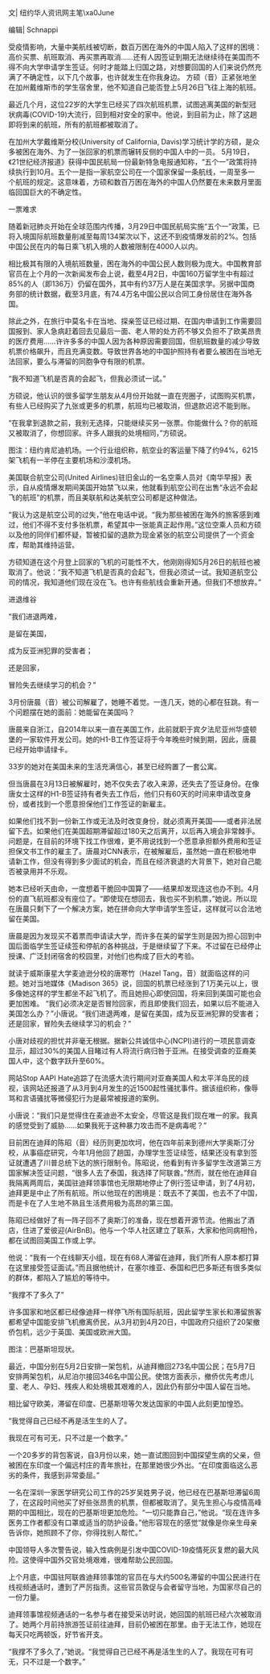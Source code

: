 文| 纽约华人资讯网主笔\xa0June

编辑| Schnappi

受疫情影响，大量中美航线被切断，数百万困在海外的中国人陷入了这样的困境：高价买票、航班取消、再买票再取消&#8230;&#8230;还有人因签证到期无法继续待在美国而不得不向大学申请学生签证。何时才能踏上归国之路，对想要回国的人们来说仍然充满了不确定性，以下几个故事，也许就发生在你我身边。 方硕（音）正紧张地坐在加州戴维斯市的学生宿舍里，他不知道自己能否登上5月26日飞往上海的航班。

最近几个月，这位22岁的大学生已经买了四次航班机票，试图逃离美国的新型冠状病毒(COVID-19)大流行，回到相对安全的家中。他说，到目前为止，除了这趟即将到来的航班，所有的航班都被取消了。

在加州大学戴维斯分校(University of California, Davis)学习统计学的方硕，是众多被困在海外、为了一张回家的机票而辗转反侧的中国人中的一员。 5月19日，《21世纪经济报道》获得中国民航局一份最新特急电报通知称，“五个一”政策将持续执行到10月。五个一是指一家航空公司在一个国家保留一条航线，一周至多一个航班的规定。这意味着，方硕和数百万困在海外的中国人仍然要在未来数月里面临回国巨大的不确定性。

一票难求

随着新冠肺炎开始在全球范围内传播，3月29日中国民航局实施“五个一”政策，已将入境国际航班数量削减至每周134架次以下，这还不到疫情爆发前的2%。包括中国公民在内的每日乘飞机入境的人数被限制在4000人以内。

相比极其有限的入境航班数量，困在海外的中国公民人数则极为庞大。中国教育部官员在上个月的一次新闻发布会上说，截至4月2日，中国160万留学生中有超过85%的人（即136万）仍留在国外，其中有约37万人是在美国求学。另据中国商务部的统计数据，截至3月底，有74.4万名中国公民以合同工身份居住在海外各国。

除此之外，在旅行中莫名卡在当地、探亲签证已经过期、在国内申请到工作需要回国报到、家人急病赶着回去见最后一面、老人带的处方药不够又负担不了欧美昂贵的医疗费用……许许多多的中国人因为各种原因需要回国，但航班数量的减少导致机票价格飙升，而且充满变数。导致世界各地的中国护照持有者要么被困在当地无法回家，要么与滞留的同胞争夺有限的机票。

“我不知道飞机是否真的会起飞，但我必须试一试。”

方硕说，他认识的很多留学生朋友从4月份开始就一直在兜圈子，试图购买机票，有些人已经购买了九张或更多的机票，航班均已被取消，但退款迟迟不能到账。

“在我拿到退款之前，我别无选择，只能继续买另一张票。你能做什么？你的航班又被取消了，你想回家。许多人跟我的处境相同，”方硕说。

图注：纽约肯尼迪机场。一个行业组织称，航空业的客运量下降了约94%，6215架飞机有一半停在主要机场和沙漠机场。

美国联合航空公司(United Airlines)驻旧金山的一名空乘人员对《南华早报》表示，自从疫情爆发期间美国开始禁飞以来，他就看到航空公司在出售“永远不会起飞的航班”的机票，而且美联航和达美航空公司都是这种做法。

“我认为这是航空公司的过失，”他在电话中说。“我为那些被困在海外的旅客感到难过，他们不得不支付多张机票，希望其中一张能真正起作用。”这位空乘人员和方硕以及他的同伴们都怀疑，暂被扣留的退款为现金紧张的航空公司提供了一个资金库，帮助其维持运营。

方硕知道在这个月登上回家的飞机的可能性不大，他刚刚得知5月26日的航班也被取消了。他说：“我不知道飞机是否真的会起飞，但我必须试一试。我知道航空公司的情况，我知道他们现在没在飞。也许有些航线会重新开通。但我们不想放弃。”

进退维谷

“我们进退两难，

是留在美国，

成为反亚洲犯罪的受害者；

还是回家，

冒险失去继续学习的机会？”

3月份唐晨（音）被公司解雇了，她睡不着觉。一连几天，她的心都在狂跳。有一个问题摆在她的面前：她能留在美国吗？

唐晨来自浙江，自2014年以来一直在美国工作，此前就职于宾夕法尼亚州华盛顿堡的一家软件开发公司。她的H1-B工作签证将于今年晚些时候到期，因此，唐晨已经开始申请绿卡。

33岁的她对在美国未来的生活充满信心，甚至已经购置了一套公寓。

但当唐晨在3月13日被解雇时，她不仅失去了收入来源，还失去了签证身份。在像唐女士这样的H1-B签证持有者失去工作后，他们只有60天的时间来申请改变身份，或者找到一个愿意担保他们工作签证的新雇主。

如果他们找不到一份新工作或无法及时改变身份，就必须离开美国——或者非法居留下去。如果他们在美国超期滞留超过180天之后离开，以后再入境会非常棘手。 问题是，在目前的环境下找工作很难，更不用说找到一个愿意承担额外费用和签证担保文书工作的雇主了。唐晨对CNN表示，在被解雇后，虽然她一直在积极地申请新工作，但没有得到多少面试的机会，而且在经济衰退的大背景下，她对自己能否被录用并不乐观。

她本已经听天由命，一度想着干脆回中国算了——结果却发现连这也办不到。4月份的直飞航班都没有座位了。“即使现在想回去，我也买不到机票，”她说。所以现在唐晨只剩下了一个解决方案，她在拼命向大学申请学生签证，这样就可以合法地留在美国。

唐晨是因为发现买不着票而申请读大学，而许多在美的留学生则是因为担心回到中国后面临学生签证续签和停航的各种挑战，于是继续留了下来。不过留在已经停止授课、广泛封闭宿舍的校园里，对他们也构成了巨大的考验。

就读于威斯康星大学麦迪逊分校的唐寒竹（Hazel Tang，音）就面临这样的问题。她对当地媒体《Madison 365》说，回国的机票已经涨到了1万美元以上，很多像她这样的学生都坐不起飞机了。而且她担心即使回国，将来回到美国可能也会更加困难。 “我们必须决定是否冒险回家，而且即使我们回去，如果以后不能进入美国怎么办？”小唐说。“我们进退两难，是留在美国，成为反亚洲犯罪的受害者；还是回家，冒险失去继续学习的机会？”

小唐对歧视的担忧并非毫无根据。据新公共诚信中心(NCPI)进行的一项民意调查显示，超过30%的美国人目睹过有人将流行病归咎于亚洲。在接受调查的亚裔美国人中，这个数字跃升至60%。

网站Stop AAPI Hate追踪了在流感大流行期间对亚裔美国人和太平洋岛民的歧视，该网站还报道了从3月到4月发生的近1500起性骚扰事件。据该组织称，像辱骂和言语骚扰等微侵犯行为是最常被报道的案例。

小唐说：“我们只是觉得住在麦迪逊不太安全，尽管这是我们现在唯一的家。我真的感觉受到了威胁……如果我死于这种暴力攻击而不是病毒呢？”

目前困在迪拜的陈昭（音）经历则更加坎坷，他在四年前来到德州大学奥斯汀分校，从事癌症研究，今年1月他回了趟国，办理学生签证续签，结果还没有拿到签证就遭遇了川普总统下达的旅行限制令。陈昭说，他看到有许多留学生改道第三方国家解决签证问题，“很多人去了泰国，我选择了阿联酋。”然而，就在他在迪拜自我隔离两周后，美国驻迪拜领事馆也无限期地停止了例行签证申请，到了4月初，迪拜更是中止了所有航班。所以他现在的困境是：既去不了美国，也去不了中国，而是卡在了人生地不熟且生活费用极为高昂的第三国。

陈昭已经做好了有一阵子回不了奥斯汀的准备，现在想着开源节流。他搬出了酒店，住进了爱彼迎(AirBnB)。他与一个华人社区建立了联系，大家和他同病相怜，都在试图回美国工作或上学。

他说：“我有一个在线聊天小组，现在有68人滞留在迪拜，我们所有人原本都打算在这里接受签证面试。”而且据他统计，在塞尔维亚、泰国和巴巴多斯还有很多类似的群体，都陷入了尴尬的等待中。

“我撑不了多久了”

许多国家和地区都已经像迪拜一样停飞所有国际航班，因此留学生家长和滞留旅客都希望中国能安排飞机撤离侨民，从3月初到4月20日，中国政府只组织了20架撤侨包机，远少于英国、美国或欧洲大国。

图注：巴基斯坦现状。

最近，中国分别在5月2日安排一架包机，从迪拜撤回273名中国公民；在5月7日安排两架包机，从尼泊尔接回346名中国公民。使馆方面表示，撤侨优先考虑儿童、老人、孕妇、残疾人和处境极其艰难的人，因此仍有部分中国人留在当地。

相比留守欧美，滞留在印度、巴基斯坦等欠发达国家的中国人此刻更加惶恐。

“我觉得自己已经不再是活生生的人了。

我现在可有可无，只不过是一个数字。”

一个20多岁的背包客说，自3月份以来，她一直试图回到中国探望生病的父亲，但被困在东印度一个偏远村庄的青年旅社，在那里她很少外出。“在印度面临这么恶劣的条件，我感到非常委屈。”

一名在深圳一家医学研究公司工作的25岁吴姓男子说，他已经在巴基斯坦滞留6周了，在这段时间他买了好些张昂贵的机票，但都被取消了。吴先生担心与疫情高峰期的中国相比，现在的巴基斯坦更加危险。“一切只能靠自己，”他说。“现在连许多医务工作者都没有口罩或适当的防护设备。”他形容现在的感觉“就像是你亲生母亲告诉你，她照顾不了你，你得找别人帮忙。”

中国领导人多次警告说，输入性病例是引发中国COVID-19疫情死灰复燃的最大风险。这使得中国外交官处境艰难，很难帮助公民回国。

上个月底，中国驻阿联酋迪拜领事馆的官员在与大约500名滞留的中国公民进行在线视频通话时，遭到了严厉指责。这些官员敦促与会者留守当地，为国家尽自己的一份力量。

迪拜领事馆视频通话的一名参与者在接受采访时说，她回国的航班已经六次被取消了。她两个月前持旅游签证前往迪拜，目前仍被困在那里。由于无法工作，她现在每天只吃两顿饭，好节省开支。

“我撑不了多久了，”她说。“我觉得自己已经不再是活生生的人了。我现在可有可无，只不过是一个数字。” 


